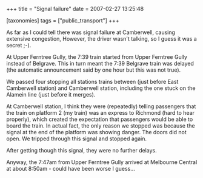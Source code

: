 +++
title = "Signal failure"
date = 2007-02-27 13:25:48

[taxonomies]
tags = ["public_transport"]
+++

As far as I could tell there was signal failure at Camberwell, causing extensive congestion, However, the driver wasn't talking, so I guess it was a secret ;-).

At Upper Ferntree Gully, the 7:39 train started from Upper Ferntree Gully instead of Belgrave. This in turn meant the 7:39 Belgrave train was delayed (the automatic announcement said by one hour but this was not true).

We passed four stopping all stations trains between (just before East Camberwell station) and Camberwell station, including the one stuck on the Alamein line (just before it merges).

At Camberwell station, I think they were (repeatedly) telling passengers that the train on platform 2 (my train) was an express to Richmond (hard to hear properly), which created the expectation that passengers would be able to board the train. In actual fact, the only reason we stopped was because the signal at the end of the platform
was showing danger. The doors did not open. We tripped through this signal and stopped again.

After getting though this signal, they were no further delays.

Anyway, the 7:47am from Upper Ferntree Gully arrived at Melbourne Central at about 8:50am - could have been worse I guess...
